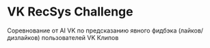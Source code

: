 # VK RecSys Challenge
Соревнование от AI VK по предсказанию явного фидбэка (лайков/дизлайков) пользователей VK Клипов
